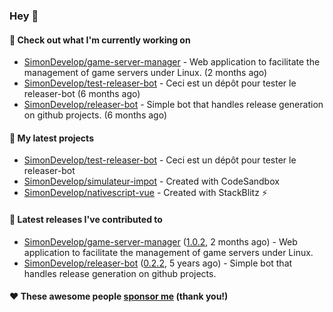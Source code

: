 ### Hey 👋

#### 👷 Check out what I'm currently working on

- [SimonDevelop/game-server-manager](https://github.com/SimonDevelop/game-server-manager) - Web application to facilitate the management of game servers under Linux. (2 months ago)
- [SimonDevelop/test-releaser-bot](https://github.com/SimonDevelop/test-releaser-bot) - Ceci est un dépôt pour tester le releaser-bot (6 months ago)
- [SimonDevelop/releaser-bot](https://github.com/SimonDevelop/releaser-bot) - Simple bot that handles release generation on github projects. (6 months ago)

#### 🌱 My latest projects

- [SimonDevelop/test-releaser-bot](https://github.com/SimonDevelop/test-releaser-bot) - Ceci est un dépôt pour tester le releaser-bot
- [SimonDevelop/simulateur-impot](https://github.com/SimonDevelop/simulateur-impot) - Created with CodeSandbox
- [SimonDevelop/nativescript-vue](https://github.com/SimonDevelop/nativescript-vue) - Created with StackBlitz ⚡️

#### 🔭 Latest releases I've contributed to

- [SimonDevelop/game-server-manager](https://github.com/SimonDevelop/game-server-manager) ([1.0.2](https://github.com/SimonDevelop/game-server-manager/releases/tag/1.0.2), 2 months ago) - Web application to facilitate the management of game servers under Linux.
- [SimonDevelop/releaser-bot](https://github.com/SimonDevelop/releaser-bot) ([0.2.2](https://github.com/SimonDevelop/releaser-bot/releases/tag/0.2.2), 5 years ago) - Simple bot that handles release generation on github projects.


#### ❤️ These awesome people [sponsor me](https://github.com/sponsors/SimonDevelop) (thank you!)
